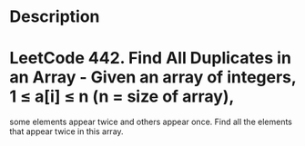 <h1>Description</h1>

# LeetCode 442. Find All Duplicates in an Array - Given an array of integers, 1 ≤ a[i] ≤ n (n = size of array), 
some elements appear twice and others appear once.  Find all the elements that appear twice in this array.

